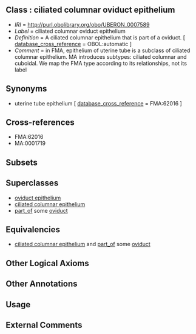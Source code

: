 
## Class : ciliated columnar oviduct epithelium

 * *IRI* = http://purl.obolibrary.org/obo/UBERON_0007589
 * *Label* = ciliated columnar oviduct epithelium
 * *Definition* = A ciliated columnar epithelium that is part of a oviduct. [ [database_cross_reference](../../ef/oboInOwl#hasDbXref.md) = OBOL:automatic ]
 * *Comment* = in FMA, epithelium of uterine tube is a subclass of ciliated columnar epithelium. MA introduces subtypes: ciliated columnar and cuboidal. We map the FMA type according to its relationships, not its label

## Synonyms

 * uterine tube epithelium [ [database_cross_reference](../../ef/oboInOwl#hasDbXref.md) = FMA:62016 ]

## Cross-references

 * FMA:62016
 * MA:0001719

## Subsets


## Superclasses

 * [oviduct epithelium](../../UBERON/04/UBERON_0004804.md)
 * [ciliated columnar epithelium](../../UBERON/92/UBERON_0007592.md)
 * [part_of](../../BFO/50/BFO_0000050.md) some [oviduct](../../UBERON/93/UBERON_0000993.md)

## Equivalencies

 * [ciliated columnar epithelium](../../UBERON/92/UBERON_0007592.md) and [part_of](../../BFO/50/BFO_0000050.md) some [oviduct](../../UBERON/93/UBERON_0000993.md)

## Other Logical Axioms


## Other Annotations


## Usage


## External Comments

